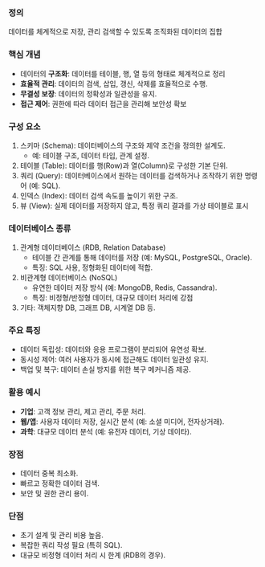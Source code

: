 
### 정의

데이터를 체계적으로 저장, 관리 검색할 수 있도록 조직화된 데이터의 집합

### 핵심 개념

- 데이터의 **구조화**: 데이터를 테이블, 행, 열 등의 형태로 체계적으로 정리
- **효율적 관리**: 데이터의 검색, 삽입, 갱신, 삭제를 효율적으로 수행.
- **무결성 보장**: 데이터의 정확성과 일관성을 유지.
- **접근 제어**: 권한에 따라 데이터 접근을 관리해 보안성 확보

### 구성 요소

1. 스키마 (Schema): 데이터베이스의 구조와 제약 조건을 정의한 설계도.
	- 예: 테이블 구조, 데이터 타입, 관계 설정.
2. 테이블 (Table): 데이터를 행(Row)과 열(Column)로 구성한 기본 단위.
3. 쿼리 (Query): 데이터베이스에서 원하는 데이터를 검색하거나 조작하기 위한 명령어 (예: SQL).
4. 인덱스 (Index): 데이터 검색 속도를 높이기 위한 구조.
5. 뷰 (View): 실제 데이터를 저장하지 않고, 특정 쿼리 결과를 가상 테이블로 표시

### 데이터베이스 종류

1. 관계형 데이터베이스 (RDB, Relation Database)
	- 테이블 간 관계를 통해 데이터를 저장 (예: MySQL, PostgreSQL, Oracle).
	- 특징: SQL 사용, 정형화된 데이터에 적합.
2. 비관계형 데이터베이스 (NoSQL)
	- 유연한 데이터 저장 방식 (예: MongoDB, Redis, Cassandra).
	- 특징: 비정형/반정형 데이터, 대규모 데이터 처리에 강점
3. 기타: 객체지향 DB, 그래프 DB, 시계열 DB 등.

### 주요 특징 

- 데이터 독립성: 데이터와 응용 프로그램이 분리되어 유연성 확보.
- 동시성 제어: 여러 사용자가 동시에 접근해도 데이터 일관성 유지.
- 백업 및 복구: 데이터 손실 방지를 위한 복구 메커니즘 제공.

### 활용 예시

- **기업**: 고객 정보 관리, 제고 관리, 주문 처리.
- **웹/앱**: 사용자 데이터 저장, 실시간 분석 (예: 소셜 미디어, 전자상거래).
- **과학**: 대규모 데이터 분석 (예: 유전자 데이터, 기상 데이타).

### 장점

- 데이터 중복 최소화.
- 빠르고 정확한 데이터 검색.
- 보안 및 권한 관리 용이.

### 단점

- 초기 설계 및 관리 비용 높음.
- 복잡한 쿼리 작성 필요 (특히 SQL).
- 대규모 비정형 데이터 처리 시 한계 (RDB의 경우).